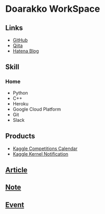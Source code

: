 # Doarakko WorkSpace
## Links
- [GitHub](https://github.com/Doarakko)
- [Qiita](https://qiita.com/Doarakko)
- [Hatena Blog](https://doarakko.hatenablog.com)

## Skill
### Home
- Python
- C++
- Heroku
- Google Cloud Platform
- Git
- Slack

## Products
- [Kaggle Competitions Calendar](https://kaggle-competitions-calendar.herokuapp.com)
- [Kaggle Kernel Notification](https://github.com/Doarakko/kaggle-kernel-notification)

## [Article](/article/index.md)

## [Note](/note/index.md)

## [Event](/event/index.md)